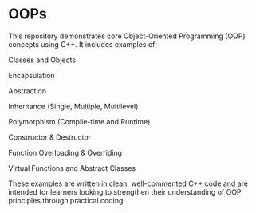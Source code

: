 # OOPs
This repository demonstrates core Object-Oriented Programming (OOP) concepts using C++. 
 It includes examples of:

Classes and Objects

Encapsulation

Abstraction

Inheritance (Single, Multiple, Multilevel)

Polymorphism (Compile-time and Runtime)

Constructor & Destructor

Function Overloading & Overriding

Virtual Functions and Abstract Classes

These examples are written in clean, well-commented C++ code and are intended for learners looking to strengthen their understanding of OOP principles through practical coding.
